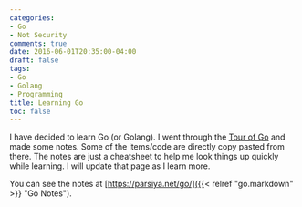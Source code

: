 ```yaml
---
categories:
- Go
- Not Security
comments: true
date: 2016-06-01T20:35:00-04:00
draft: false
tags:
- Go
- Golang
- Programming
title: Learning Go
toc: false
---
```

I have decided to learn Go (or Golang). I went through the [Tour of Go](https://tour.golang.org/) and made some notes. Some of the items/code are directly copy pasted from there. The notes are just a cheatsheet to help me look things up quickly while learning. I will update that page as I learn more.

You can see the notes at [https://parsiya.net/go/]({{< relref "go.markdown" >}} "Go Notes").

<!--more-->
